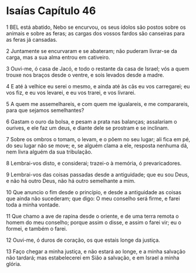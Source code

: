 # Isaías Capítulo 46

1	BEL está abatido, Nebo se encurvou, os seus ídolos são postos sobre os animais e sobre as feras; as cargas dos vossos fardos são canseiras para as feras já cansadas.

2	Juntamente se encurvaram e se abateram; não puderam livrar-se da carga, mas a sua alma entrou em cativeiro.

3	Ouvi-me, ó casa de Jacó, e todo o restante da casa de Israel; vós a quem trouxe nos braços desde o ventre, e sois levados desde a madre.

4	E até à velhice eu serei o mesmo, e ainda até às cãs eu vos carregarei; eu vos fiz, e eu vos levarei, e eu vos trarei, e vos livrarei.

5	A quem me assemelhareis, e com quem me igualareis, e me comparareis, para que sejamos semelhantes?

6	Gastam o ouro da bolsa, e pesam a prata nas balanças; assalariam o ourives, e ele faz um deus, e diante dele se prostram e se inclinam.

7	Sobre os ombros o tomam, o levam, e o põem no seu lugar; ali fica em pé, do seu lugar não se move; e, se alguém clama a ele, resposta nenhuma dá, nem livra alguém da sua tribulação.

8	Lembrai-vos disto, e considerai; trazei-o à memória, ó prevaricadores.

9	Lembrai-vos das coisas passadas desde a antiguidade; que eu sou Deus, e não há outro Deus, não há outro semelhante a mim.

10	Que anuncio o fim desde o princípio, e desde a antiguidade as coisas que ainda não sucederam; que digo: O meu conselho será firme, e farei toda a minha vontade.

11	Que chamo a ave de rapina desde o oriente, e de uma terra remota o homem do meu conselho; porque assim o disse, e assim o farei vir; eu o formei, e também o farei.

12	Ouvi-me, ó duros de coração, os que estais longe da justiça.

13	Faço chegar a minha justiça, e não estará ao longe, e a minha salvação não tardará; mas estabelecerei em Sião a salvação, e em Israel a minha glória.

